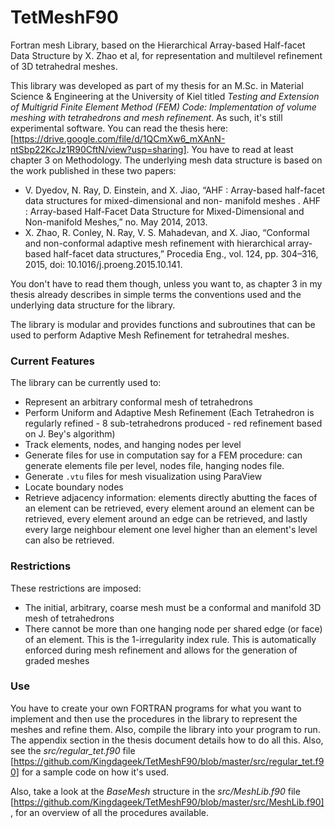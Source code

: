 # TetMeshF90

Fortran mesh Library, based on the Hierarchical Array-based Half-facet Data Structure by X. Zhao et al, for representation and multilevel refinement of 3D tetrahedral meshes.

This library was developed as part of my thesis for an M.Sc. in Material Science & Engineering at the University of Kiel titled _Testing and Extension of Multigrid Finite Element Method (FEM) Code: Implementation of volume meshing with tetrahedrons and mesh refinement_. As such, it's still experimental software. You can read the thesis here: [https://drive.google.com/file/d/1QCmXw6_mXAnN-ntSbp22KcJz1R90CftN/view?usp=sharing]. You have to read at least chapter 3 on Methodology.
The underlying mesh data structure is based on the work published in these two papers:

- V. Dyedov, N. Ray, D. Einstein, and X. Jiao, “AHF : Array-based half-facet data structures for mixed-dimensional and non- manifold meshes . AHF : Array-based Half-Facet Data Structure for Mixed-Dimensional and Non-manifold Meshes,” no. May 2014, 2013.
- X. Zhao, R. Conley, N. Ray, V. S. Mahadevan, and X. Jiao, “Conformal and non-conformal adaptive mesh refinement with hierarchical array-based half-facet data structures,” Procedia Eng., vol. 124, pp. 304–316, 2015, doi: 10.1016/j.proeng.2015.10.141.

You don't have to read them though, unless you want to, as chapter 3 in my thesis already describes in simple terms the conventions used and the underlying data structure for the library.

The library is modular and provides functions and subroutines that can be used to perform Adaptive Mesh Refinement for tetrahedral meshes.

### Current Features

The library can be currently used to:

- Represent an arbitrary conformal mesh of tetrahedrons
- Perform Uniform and Adaptive Mesh Refinement (Each Tetrahedron is regularly refined - 8 sub-tetrahedrons produced - red refinement based on J. Bey's algorithm)
- Track elements, nodes, and hanging nodes per level
- Generate files for use in computation say for a FEM procedure: can generate elements file per level, nodes file, hanging nodes file.
- Generate `.vtu` files for mesh visualization using ParaView
- Locate boundary nodes
- Retrieve adjacency information: elements directly abutting the faces of an element can be retrieved, every element around an element can be retrieved, every element around an edge can be retrieved, and lastly every large neighbour element one level higher than an element's level can also be retrieved.

### Restrictions

These restrictions are imposed:

- The initial, arbitrary, coarse mesh must be a conformal and manifold 3D mesh of tetrahedrons
- There cannot be more than one hanging node per shared edge (or face) of an element. This is the 1-irregularity index rule. This is automatically enforced during mesh refinement and allows for the generation of graded meshes

### Use

You have to create your own FORTRAN programs for what you want to implement and then use the procedures in the library to represent the meshes and refine them. Also, compile the library into your program to run. The appendix section in the thesis document details how to do all this. Also, see the _src/regular_tet.f90_ file [https://github.com/Kingdageek/TetMeshF90/blob/master/src/regular_tet.f90] for a sample code on how it's used.

Also, take a look at the _BaseMesh_ structure in the _src/MeshLib.f90_ file [https://github.com/Kingdageek/TetMeshF90/blob/master/src/MeshLib.f90], for an overview of all the procedures available.
